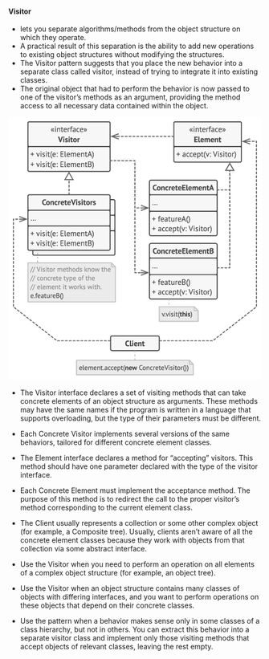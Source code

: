 #### Visitor

- lets you separate algorithms/methods from the object structure on which they operate.
- A practical result of this separation is the ability to add new operations to existing object structures without modifying the structures.
- The Visitor pattern suggests that you place the new behavior into a separate class called visitor, instead of trying to integrate it into existing classes. 
- The original object that had to perform the behavior is now passed to one of the visitor’s methods as an argument, providing the method access to all necessary data contained within the object.


![structure-en-2x-visitor.png](../../../../../diagrams/structure-en-2x-visitor.png)

- The Visitor interface declares a set of visiting methods that can take concrete elements of an object structure as arguments. These methods may have the same names if the program is written in a language that supports overloading, but the type of their parameters must be different.
- Each Concrete Visitor implements several versions of the same behaviors, tailored for different concrete element classes.
- The Element interface declares a method for “accepting” visitors. This method should have one parameter declared with the type of the visitor interface.
- Each Concrete Element must implement the acceptance method. The purpose of this method is to redirect the call to the proper visitor’s method corresponding to the current element class. 
- The Client usually represents a collection or some other complex object (for example, a Composite tree). Usually, clients aren’t aware of all the concrete element classes because they work with objects from that collection via some abstract interface.


- Use the Visitor when you need to perform an operation on all elements of a complex object structure (for example, an object tree).
- Use the Visitor when an object structure contains many classes of objects with differing interfaces, and you want to perform operations on these objects that depend on their concrete classes.
- Use the pattern when a behavior makes sense only in some classes of a class hierarchy, but not in others. You can extract this behavior into a separate visitor class and implement only those visiting methods that accept objects of relevant classes, leaving the rest empty.

